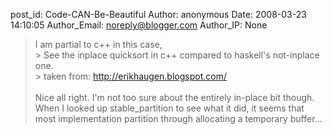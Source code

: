 post_id: Code-CAN-Be-Beautiful
Author: anonymous
Date: 2008-03-23 14:10:05
Author_Email: noreply@blogger.com
Author_IP: None

> I am partial to c++ in this case,<br />> See the inplace quicksort in c++ compared to haskell's not-inplace one.<br />> taken from: http://erikhaugen.blogspot.com/<br /><br />Nice all right.  I&#39;m not too sure about the entirely in-place bit though.  When I looked up stable_partition to see what it did,  it seems that most implementation partition through allocating a temporary buffer...
